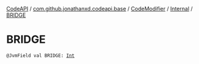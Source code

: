 [CodeAPI](../../../index.md) / [com.github.jonathanxd.codeapi.base](../../index.md) / [CodeModifier](../index.md) / [Internal](index.md) / [BRIDGE](.)

# BRIDGE

`@JvmField val BRIDGE: `[`Int`](https://kotlinlang.org/api/latest/jvm/stdlib/kotlin/-int/index.html)